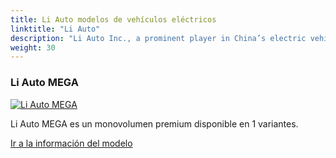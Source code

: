 ```yaml
---
title: Li Auto modelos de vehículos eléctricos
linktitle: "Li Auto"
description: "Li Auto Inc., a prominent player in China’s electric vehicle (EV) market, has an exciting roadmap for the future. "
weight: 30
---
```

<!-- markdownlint-disable MD033 -->
<!-- markdownlint-disable MD010 -->


<div class="container p-3 mb-4 bg-body-tertiary rounded border">
<h3> Li Auto MEGA</h3>
	<div class="row">
		<div class="col col-12 col-md-6">
			<a href="mega"><img src="https://media.evkx.net/multimedia/models/li_auto/mega/mega/main_1_st.jpg" class="img-fluid" alt="Li Auto MEGA" ></a>
		</div>
		<div class="col col-12 col-md-6">
<p>
Li Auto MEGA es un monovolumen premium disponible en 1 variantes.
</p>
	<a href="mega/" class="btn btn-outline-primary" role="button">Ir a la información del modelo</a>
		</div>
	</div>
</div>
